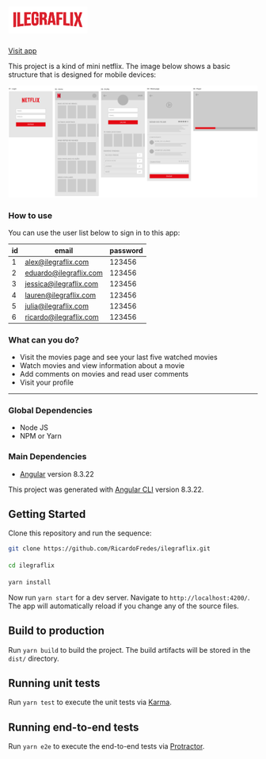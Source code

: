 # <img alt="IlegraFlix" src="https://raw.githubusercontent.com/RicardoFredes/ilegraflix/master/src/assets/logo-min.png" />

[Visit app](https://ilegra-flix.fredes.now.sh/)

This project is a kind of mini netflix. The image below shows a basic structure that is designed for mobile devices:

<img src="https://raw.githubusercontent.com/RicardoFredes/ilegraflix/master/src/assets/mock.png" />

### How to use

You can use the user list below to sign in to this app:

| id | email                     | password |
|----|---------------------------|----------|
| 1  | alex@ilegraflix.com       |  123456  |
| 2  | eduardo@ilegraflix.com    |  123456  |
| 3  | jessica@ilegraflix.com    |  123456  |
| 4  | lauren@ilegraflix.com     |  123456  |
| 5  | julia@ilegraflix.com      |  123456  |
| 6  | ricardo@ilegraflix.com    |  123456  |


### What can you do?

- Visit the movies page and see your last five watched movies
- Watch movies and view information about a movie
- Add comments on movies and read user comments
- Visit your profile

___________________________

### Global Dependencies

- Node JS
- NPM or Yarn


### Main Dependencies

- [Angular](https://angular.io) version 8.3.22

This project was generated with [Angular CLI](https://github.com/angular/angular-cli) version 8.3.22.


## Getting Started

Clone this repository and run the sequence:

```bash
git clone https://github.com/RicardoFredes/ilegraflix.git

cd ilegraflix

yarn install
```

Now run `yarn start` for a dev server. Navigate to `http://localhost:4200/`. The app will automatically reload if you change any of the source files.


## Build to production

Run `yarn build` to build the project. The build artifacts will be stored in the `dist/` directory.


## Running unit tests

Run `yarn test` to execute the unit tests via [Karma](https://karma-runner.github.io).

## Running end-to-end tests

Run `yarn e2e` to execute the end-to-end tests via [Protractor](http://www.protractortest.org/).
